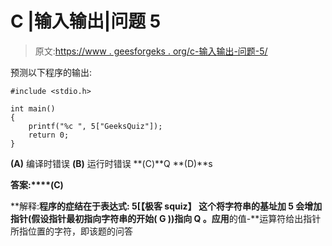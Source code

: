# C |输入输出|问题 5

> 原文:[https://www . geesforgeks . org/c-输入输出-问题-5/](https://www.geeksforgeeks.org/c-input-and-output-question-5/)

预测以下程序的输出:

```
#include <stdio.h>

int main()
{
    printf("%c ", 5["GeeksQuiz"]);
    return 0;
}
```

**(A)** 编译时错误
**(B)** 运行时错误
**(C)**Q
**(D)**s

**答案:****(C)**

**解释:**程序的症结在于表达式: **5[【极客 squiz】**
这个将字符串的基址加 5 会增加指针(假设指针最初指向字符串的开始( **G** ))指向 **Q** 。应用**的值-**运算符给出指针所指位置的字符，即该题的问答